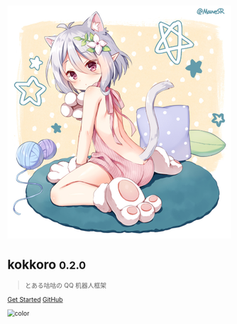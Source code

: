 ![logo](images/74237509.jpg ':size=260')

# kokkoro <small>0.2.0</small>

> とある咕咕の QQ 机器人框架

[Get Started](guide/start)
[GitHub](https://github.com/kokkorojs/kokkoro/)

![color](#ffffff)